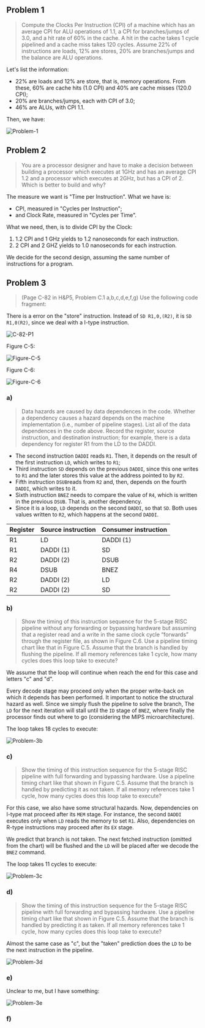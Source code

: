 ## Problem 1

> Compute	the	Clocks	Per	Instruction	(CPI)	of a machine which has an	average	CPI	for	ALU	operations of 1.1, a CPI for branches/jumps of 3.0, and	a	hit	rate of 60% in the	cache. A hit in the cache	takes	1	cycle	pipelined	and	a	cache	miss takes	120	cycles. Assume 22% of instructions are loads, 12% are	stores,	20%	are	branches/jumps and the balance are ALU operations.

Let's list the information:

- 22% are loads and 12% are store, that is, memory operations. From these, 60% are cache hits (1.0 CPI) and 40% are cache misses (120.0 CPI);
- 20% are branches/jumps, each with CPI of 3.0;
- 46% are ALUs, with CPI 1.1.

Then, we have:

![Problem-1](https://github.com/MarcioJales/Coursera-ELE475/blob/master/problem-1.png)

## Problem 2

> You	are	a	processor	designer	and	have	to	make	a	decision	between	building	a	processor	which	executes	at	1GHz	and	has	an	average	CPI	1.2	and	a	processor	which	executes	at	2GHz,	but	has	a	CPI	of	2. Which	is	better	to	build	and	why?

The measure we want is "Time per Instruction". What we have is:

- CPI, measured in "Cycles per Instruction";
- and Clock Rate, measured in "Cycles per Time".

What we need, then, is to divide CPI by the Clock:

1. 1.2 CPI and 1 GHz yields to 1.2 nanoseconds for each instruction.
2. 2 CPI and 2 GHZ yields to 1.0 nanoseconds for each instruction.

We decide for the second design, assuming the same number of instructions for a program.

## Problem 3

> (Page	C-82	in	H&P5,	Problem	C.1	a,b,c,d,e,f,g) Use the following code fragment:

There is a error on the "store" instruction. Instead of `SD R1,0,(R2)`, it is `SD R1,0(R2)`, since we deal with a I-type instruction.

![C-82-P1](https://github.com/MarcioJales/Coursera-ELE475/blob/master/c82-1.jpg)

Figure C-5:

![Figure-C-5](https://github.com/MarcioJales/Coursera-ELE475/blob/master/figure-c-5.jpg)

Figure C-6:

![Figure-C-6](https://github.com/MarcioJales/Coursera-ELE475/blob/master/figure-c-6.jpg)

### a)

> Data hazards are caused by data dependences in the code. Whether a dependency causes a hazard depends on the machine implementation (i.e., number of pipeline stages). List all of the data dependences in the code above. Record the register, source instruction, and destination instruction; for example, there is a data dependency for register R1 from the LD to the DADDI.

- The second instruction `DADDI` reads `R1`. Then, it depends on the result of the first instruction `LD`, which writes to `R1`;
- Third instruction `SD` depends on the previous `DADDI`, since this one writes to `R1` and the later stores this value at the address pointed to by `R2`.  
- Fifth instruction `DSUB`reads from `R2` and, then, depends on the fourth `DADDI`, which writes to it.
- Sixth instruction `BNEZ` needs to compare the value of `R4`, which is written in the previous `DSUB`. That is, another dependency.
- Since it is a loop, `LD` depends on the second `DADDI`, so that `SD`. Both uses values written to `R2`, which happens at the second `DADDI`.

| Register | Source instruction | Consumer instruction |
| -------- | -------- | -------- |     
| R1 | LD | DADDI (1) |
| R1 | DADDI (1) | SD |
| R2 | DADDI (2) | DSUB |
| R4 | DSUB | BNEZ |
| R2 | DADDI (2) | LD |
| R2 | DADDI (2) | SD |

### b)

> Show the timing of this instruction sequence for the 5-stage RISC pipeline without any forwarding or bypassing hardware but assuming that a register read and a write in the same clock cycle “forwards” through the register file, as shown in Figure C.6. Use a pipeline timing chart like that in Figure C.5. Assume that the branch is handled by flushing the pipeline. If all memory references take 1 cycle, how many cycles does this loop take to execute?

We assume that the loop will continue when reach the end for this case and letters "c" and "d".

Every decode stage may proceed only when the proper write-back on which it depends has been performed. It important to notice the structural hazard as well. Since we simply flush the pipeline to solve the branch, The `LD` for the next iteration will stall until the `ID` stage of `BNEZ`, where finally the processor finds out where to go (considering the MIPS microarchitecture).

The loop takes 18 cycles to execute:

![Problem-3b](https://github.com/MarcioJales/Coursera-ELE475/blob/master/problem-3b.png)

### c)

> Show the timing of this instruction sequence for the 5-stage RISC pipeline with full forwarding and bypassing hardware. Use a pipeline timing chart like that shown in Figure C.5. Assume that the branch is handled by predicting it as not taken. If all memory references take 1 cycle, how many cycles does this loop take to execute?

For this case, we also have some structural hazards. Now, dependencies on I-type mat proceed after its `MEM` stage. For instance, the second `DADDI` executes only when `LD` reads the memory to set `R1`. Also, dependencies on R-type instructions may proceed after its `EX` stage.

We predict that branch is not taken. The next fetched instruction (omitted from the chart) will be flushed and the `LD` will be placed after we decode the `BNEZ` command.

The loop takes 11 cycles to execute:

![Problem-3c](https://github.com/MarcioJales/Coursera-ELE475/blob/master/problem-3c.png)

### d)

> Show the timing of this instruction sequence for the 5-stage RISC pipeline with full forwarding and bypassing hardware. Use a pipeline timing chart like that shown in Figure C.5. Assume that the branch is handled by predicting it as taken. If all memory references take 1 cycle, how many cycles does this loop take to execute?

Almost the same case as "c", but the "taken" prediction does the `LD` to be the next instruction in the pipeline.

![Problem-3d](https://github.com/MarcioJales/Coursera-ELE475/blob/master/problem-3d.png)

### e)

Unclear to me, but I have something:

![Problem-3e](https://github.com/MarcioJales/Coursera-ELE475/blob/master/problem-3e.png)

### f)
